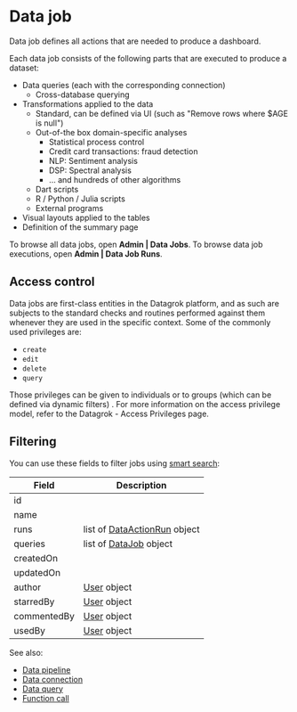 <!-- TITLE: Data job -->
<!-- SUBTITLE: -->

# Data job

Data job defines all actions that are needed to produce a dashboard.

Each data job consists of the following parts that are executed to produce a dataset:

* Data queries (each with the corresponding connection)
    * Cross-database querying
* Transformations applied to the data
    * Standard, can be defined via UI (such as "Remove rows where $AGE is null")
    * Out-of-the box domain-specific analyses
        * Statistical process control
        * Credit card transactions: fraud detection
        * NLP: Sentiment analysis
        * DSP: Spectral analysis
        * ... and hundreds of other algorithms
    * Dart scripts
    * R / Python / Julia scripts
    * External programs
* Visual layouts applied to the tables
* Definition of the summary page

To browse all data jobs, open **Admin | Data Jobs**. To browse data job executions, open
**Admin | Data Job Runs**.

## Access control

Data jobs are first-class entities in the Datagrok platform, and as such are subjects to the standard checks and
routines performed against them whenever they are used in the specific context. Some of the commonly used privileges
are:

* `create`
* `edit`
* `delete`
* `query`

Those privileges can be given to individuals or to groups (which can be defined via dynamic filters)
. For more information on the access privilege model, refer to the Datagrok - Access Privileges page.

## Filtering

You can use these fields to filter jobs using [smart search](../overview/smart-search.md):

| Field       | Description                                                            |
|-------------|------------------------------------------------------------------------|
| id          |                                                                        |
| name        |                                                                        |
| runs        | list of [DataActionRun](../overview/functions/function-call.md) object |
| queries     | list of [DataJob](data-job.md) object                                  |
| createdOn   |                                                                        |
| updatedOn   |                                                                        |
| author      | [User](../govern/user.md) object                                       |
| starredBy   | [User](../govern/user.md) object                                       |
| commentedBy | [User](../govern/user.md) object                                       |
| usedBy      | [User](../govern/user.md) object                                       |

See also:

* [Data pipeline](data-pipeline.md)
* [Data connection](data-connection.md)
* [Data query](data-query.md)
* [Function call](../overview/functions/function-call.md)
